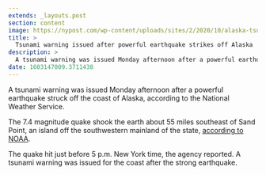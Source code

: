 ```yaml
--- 
extends: _layouts.post 
section: content 
image: https://nypost.com/wp-content/uploads/sites/2/2020/10/alaska-tsunami-warning.jpg?quality=90&strip=all&w=1200 
title: > 
  Tsunami warning issued after powerful earthquake strikes off Alaska 
description: > 
  A tsunami warning was issued Monday afternoon after a powerful earthquake struck off the coast of Alaska, according to the National Weather Service.The 7.4 magnitude quake shook the earth about 55 miles southeast of Sand Point, an island off the southwestern mainland of the state, according to NOAA.The quake hit just before 5 p.m. New York time, the agency reported.A tsunami warning was issued for the coast after the strong earthquake. 
date: 1603147009.3711438 
--- 
```

<div><p>A tsunami warning was issued Monday afternoon after a powerful earthquake struck off the coast of Alaska, according to the National Weather Service.</p>
<p>The 7.4 magnitude quake shook the earth about 55 miles southeast of Sand Point, an island off the southwestern mainland of the state, <a href="https://tsunami.gov/" target="_blank" rel="noopener noreferrer">according to NOAA</a>.</p>
<p>The quake hit just before 5 p.m. New York time, the agency reported. A tsunami warning was issued for the coast after the strong earthquake.</p>
			</div>